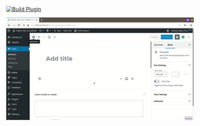 [![Build Plugin](https://github.com/dylanfprice/wp-persistent-checkboxes/workflows/Build%20Plugin/badge.svg)](https://github.com/dylanfprice/wp-persistent-checkboxes/actions)

![Demo](https://github.com/dylanfprice/wp-persistent-checkboxes/raw/master/docs/demo.gif)
